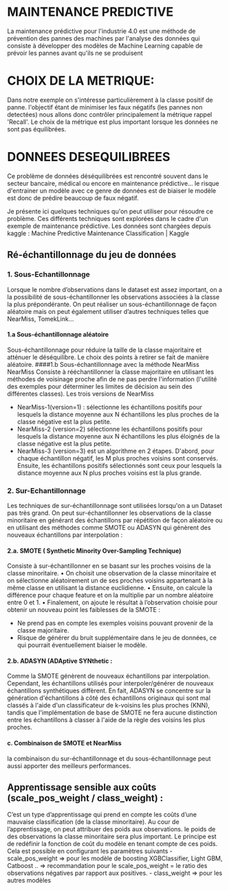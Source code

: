 # MAINTENANCE PREDICTIVE 
La maintenance prédictive pour l'industrie 4.0 est une méthode de prévention des pannes des machines par l'analyse des données qui consiste à développer des modèles de Machine Learning capable de  prévoir les pannes avant qu'ils ne se produisent
# CHOIX DE LA METRIQUE: 
Dans notre exemple on s'intéresse particulièrement à la classe positif de panne. l'objectif étant de minimiser les faux négatifs (les pannes non detectées) nous allons donc contrôler principalement la métrique rappel 'Recall'. Le choix de la métrique est plus important lorsque les données ne sont pas équilibrées.
# DONNEES DESEQUILIBREES
Ce problème de données déséquilibrées est rencontré souvent dans le secteur bancaire, médical ou encore en maintenance prédictive… le risque d'entrainer un modèle avec ce genre de données est de biaiser le modèle est donc de prédire beaucoup de faux négatif.

Je présente ici quelques techniques qu'on peut utiliser pour résoudre ce problème. Ces différents techniques sont explorées dans le cadre d'un exemple de maintenance prédictive.
Les données sont chargées depuis kaggle : Machine Predictive Maintenance Classification | Kaggle

## Ré-échantillonnage du jeu de données
### 1. Sous-Echantillonnage
Lorsque le nombre d’observations dans le dataset est assez important, on a la possibilité de sous-échantillonner les observations associées à la classe la plus prépondérante. On peut réaliser un sous-échantillonnage de façon aléatoire mais on peut également utiliser d’autres techniques telles que NearMiss,  TomekLink…
#### 1.a Sous-échantillonnage aléatoire
Sous-échantillonnage pour réduire la taille de la classe majoritaire et atténuer le déséquilibre. Le choix des points à retirer se fait de manière aléatoire.
####1.b Sous-échantillonnage avec la méthode NearMiss
NearMiss Consiste à rééchantillonner la classe majoritaire en utilisant les méthodes de voisinage proche afin de ne pas perdre l'information (l'utilité des exemples pour déterminer les limites de décision au sein des différentes classes).
Les trois  versions de NearMiss 
- NearMiss-1(version=1) :  sélectionne les échantillons positifs pour lesquels la distance moyenne aux N échantillons les plus proches de la classe négative est la plus petite.
- NearMiss-2 (version=2) sélectionne les échantillons positifs pour lesquels la distance moyenne aux N échantillons les plus éloignés de la classe négative est la plus petite.
- NearMiss-3 (version=3)  est un algorithme en 2 étapes. D'abord, pour chaque échantillon négatif, les M plus proches voisins sont conservés. Ensuite, les échantillons positifs sélectionnés sont ceux pour lesquels la distance moyenne aux N plus proches voisins est la plus grande.
### 2. Sur-Echantillonnage 
Les techniques de sur-échantillonnage sont utilisées lorsqu'on a un Dataset pas très grand. On peut sur-échantillonner les observations de la classe minoritaire en générant des échantillons par répétition de façon aléatoire ou en utilisant des méthodes comme SMOTE ou ADASYN  qui génèrent des nouveaux échantillons par interpolation : 
#### 2.a. SMOTE ( Synthetic Minority Over-Sampling Technique)  
Consiste à sur-échantillonner en se basant sur les proches voisins de la classe minoritaire.
	• On choisit une observation de la classe minoritaire et on sélectionne aléatoirement un de ses proches voisins appartenant à la même classe en utilisant la distance euclidienne.
	• Ensuite, on calcule la différence pour chaque feature et on la multiplie par un nombre aléatoire entre 0 et 1.
	• Finalement, on ajoute le résultat à l’observation choisie pour obtenir un nouveau point
les faiblesses de la SMOTE :
- Ne prend pas en compte les exemples voisins pouvant provenir de la classe majoritaire.
- Risque de générer du bruit supplémentaire dans le jeu de données, ce qui pourrait éventuellement biaiser le modèle. 
#### 2.b. ADASYN (ADAptive SYNthetic :
Comme la SMOTE génèrent de nouveaux échantillons par interpolation. Cependant, les échantillons utilisés pour interpoler/générer de nouveaux échantillons synthétiques diffèrent.  En fait, ADASYN se concentre sur la génération d'échantillons à côté des échantillons originaux qui sont mal classés à l'aide d'un classificateur de k-voisins les plus proches (KNN), tandis que l'implémentation de base de SMOTE ne fera aucune distinction entre les échantillons à classer à l'aide de la règle des voisins les plus proches.
#### c. Combinaison de SMOTE et NearMiss
la combinaison du sur-échantillonnage et du sous-échantillonnage peut aussi apporter des meilleurs performances.
## Apprentissage sensible aux coûts (scale_pos_weight / class_weight) :
C’est un type d’apprentissage qui prend en compte les coûts d’une mauvaise classification (de la classe minoritaire).
Au cour de l’apprentissage, on peut attribuer des poids aux observations. le poids de des observations  la classe minoritaire sera plus important. Le principe est de redéfinir la fonction de coût du modèle en tenant compte de ces poids.
Cela est possible en configurant les paramètres suivants
    - scale_pos_weight  => pour les modèle de boosting  XGBClassifier, Light GBM, Catboost ..
        => recommandation pour le scale_pos_weight = le ratio des observations négatives par rapport aux positives.
    - class_weight => pour les autres modèles 



